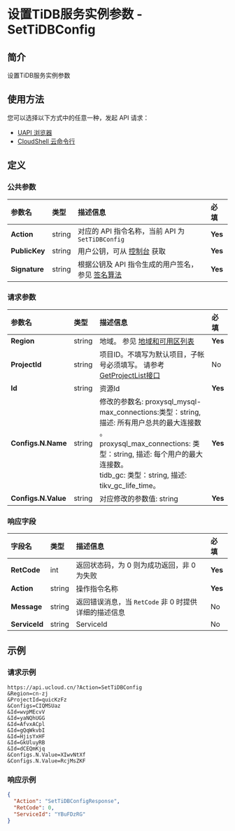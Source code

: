 # 设置TiDB服务实例参数 - SetTiDBConfig

## 简介

设置TiDB服务实例参数






## 使用方法

您可以选择以下方式中的任意一种，发起 API 请求：
- [UAPI 浏览器](https://console.ucloud.cn/uapi/detail?id=SetTiDBConfig)
- [CloudShell 云命令行](https://shell.ucloud.cn/)


## 定义

### 公共参数

| 参数名 | 类型 | 描述信息 | 必填 |
|:---|:---|:---|:---|
| **Action**     | string  | 对应的 API 指令名称，当前 API 为 `SetTiDBConfig`                        | **Yes** |
| **PublicKey**  | string  | 用户公钥，可从 [控制台](https://console.ucloud.cn/uapi/apikey) 获取                                             | **Yes** |
| **Signature**  | string  | 根据公钥及 API 指令生成的用户签名，参见 [签名算法](api/summary/signature.md)  | **Yes** |

### 请求参数

| 参数名 | 类型 | 描述信息 | 必填 |
|:---|:---|:---|:---|
| **Region** | string | 地域。 参见 [地域和可用区列表](https://docs.ucloud.cn/api/summary/regionlist) |**Yes**|
| **ProjectId** | string | 项目ID。不填写为默认项目，子帐号必须填写。 请参考[GetProjectList接口](https://docs.ucloud.cn/api/summary/get_project_list) |No|
| **Id** | string | 资源Id |**Yes**|
| **Configs.N.Name** | string | 修改的参数名: proxysql_mysql-max_connections:类型：string, 描述:  所有用户总共的最大连接数 。<br />proxysql_max_connections:  类型：string, 描述:  每个用户的最大连接数。<br />tidb_gc:  类型：string, 描述:   tikv_gc_life_time。 |**Yes**|
| **Configs.N.Value** | string | 对应修改的参数值: string |**Yes**|

### 响应字段

| 字段名 | 类型 | 描述信息 | 必填 |
|:---|:---|:---|:---|
| **RetCode** | int | 返回状态码，为 0 则为成功返回，非 0 为失败 |**Yes**|
| **Action** | string | 操作指令名称 |**Yes**|
| **Message** | string | 返回错误消息，当 `RetCode` 非 0 时提供详细的描述信息 |No|
| **ServiceId** | string | ServiceId |No|




## 示例

### 请求示例
    
```
https://api.ucloud.cn/?Action=SetTiDBConfig
&Region=cn-zj
&ProjectId=quicKzFz
&Configs=CIQMSUaz
&Id=wvpMEcvV
&Id=yaNQhUGG
&Id=AfvxACpl
&Id=gQqWkvbI
&Id=HjisYxHF
&Id=GkUluyRB
&Id=dCEQmKjq
&Configs.N.Value=XIwvNtXf
&Configs.N.Value=RcjMsZKF
```

### 响应示例
    
```json
{
  "Action": "SetTiDBConfigResponse",
  "RetCode": 0,
  "ServiceId": "YBuFDzRG"
}
```





